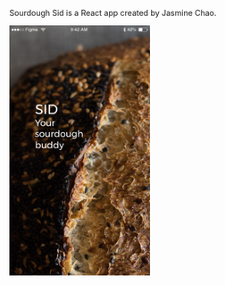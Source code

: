 Sourdough Sid is a React app created by Jasmine Chao.

<img src="/public/images/readme.png" alt="Sourdough Sid" width="50%">